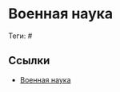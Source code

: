 # Военная наука

Теги: #

## Ссылки

* [Военная наука](https://ru.wikipedia.org/wiki/%D0%92%D0%BE%D0%B5%D0%BD%D0%BD%D0%B0%D1%8F_%D0%BD%D0%B0%D1%83%D0%BA%D0%B0 "Военная наука")
